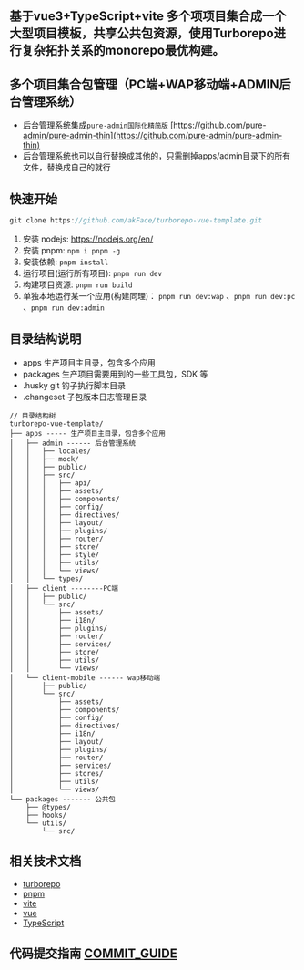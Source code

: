 ## 基于vue3+TypeScript+vite 多个项项目集合成一个大型项目模板，共享公共包资源，使用Turborepo进行复杂拓扑关系的monorepo最优构建。

## 多个项目集合包管理（PC端+WAP移动端+ADMIN后台管理系统）

- 后台管理系统集成`pure-admin国际化精简版` [https://github.com/pure-admin/pure-admin-thin](https://github.com/pure-admin/pure-admin-thin)
- 后台管理系统也可以自行替换成其他的，只需删掉apps/admin目录下的所有文件，替换成自己的就行

## 快速开始

```js
git clone https://github.com/akFace/turborepo-vue-template.git
```

1. 安装 nodejs: https://nodejs.org/en/
2. 安装 pnpm: `npm i pnpm -g`
3. 安装依赖: `pnpm install`
4. 运行项目(运行所有项目): `pnpm run dev`
5. 构建项目资源: `pnpm run build`
6. 单独本地运行某一个应用(构建同理)： `pnpm run dev:wap` 、`pnpm run dev:pc` 、`pnpm run dev:admin`

## 目录结构说明

- apps 生产项目主目录，包含多个应用
- packages 生产项目需要用到的一些工具包，SDK 等
- .husky git 钩子执行脚本目录
- .changeset 子包版本日志管理目录

```
// 目录结构树
turborepo-vue-template/
├── apps ----- 生产项目主目录，包含多个应用
│   ├── admin ------ 后台管理系统
│   │   ├── locales/
│   │   ├── mock/
│   │   ├── public/
│   │   ├── src/
│   │   │   ├── api/
│   │   │   ├── assets/
│   │   │   ├── components/
│   │   │   ├── config/
│   │   │   ├── directives/
│   │   │   ├── layout/
│   │   │   ├── plugins/
│   │   │   ├── router/
│   │   │   ├── store/
│   │   │   ├── style/
│   │   │   ├── utils/
│   │   │   └── views/
│   │   └── types/
│   ├── client --------PC端
│   │   ├── public/
│   │   └── src/
│   │       ├── assets/
│   │       ├── i18n/
│   │       ├── plugins/
│   │       ├── router/
│   │       ├── services/
│   │       ├── store/
│   │       ├── utils/
│   │       └── views/
│   └── client-mobile ------ wap移动端
│       ├── public/
│       └── src/
│           ├── assets/
│           ├── components/
│           ├── config/
│           ├── directives/
│           ├── i18n/
│           ├── layout/
│           ├── plugins/
│           ├── router/
│           ├── services/
│           ├── stores/
│           ├── utils/
│           └── views/
└── packages ------- 公共包
    ├── @types/
    ├── hooks/
    └── utils/
        └── src/

```

## 相关技术文档

- [turborepo](https://turborepo.org/)
- [pnpm](https://www.pnpm.cn/)
- [vite](https://vitejs.cn/)
- [vue](https://cn.vuejs.org/)
- [TypeScript](https://github.com/microsoft/TypeScript)

## 代码提交指南 [COMMIT_GUIDE](./COMMIT_GUIDE.md)
